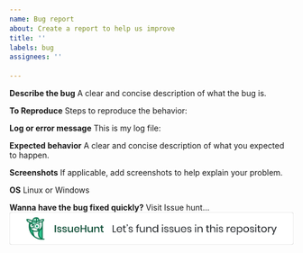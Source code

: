 ```yaml
---
name: Bug report
about: Create a report to help us improve
title: ''
labels: bug
assignees: ''

---
```


**Describe the bug**
A clear and concise description of what the bug is.

**To Reproduce**
Steps to reproduce the behavior:

**Log or error message**
This is my log file:

**Expected behavior**
A clear and concise description of what you expected to happen.

**Screenshots**
If applicable, add screenshots to help explain your problem.

**OS**
Linux or Windows

**Wanna have the bug fixed quickly?**
Visit Issue hunt...
[![Issue hunt](https://github.com/BoostIO/issuehunt-materials/raw/master/v1/issuehunt-button-v1.svg?sanitize=true)](https://issuehunt.io/r/FAForever/downlords-faf-client)
